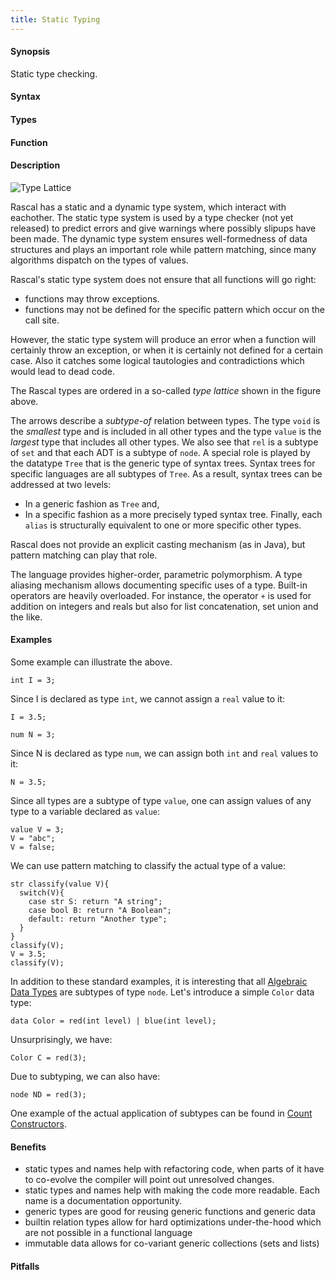 ```yaml
---
title: Static Typing
---
```


#### Synopsis

Static type checking.

#### Syntax

#### Types

#### Function

#### Description

![Type Lattice]((type-lattice.png))

Rascal has a static and a dynamic type system, which interact with eachother. The static type system is used by a type checker (not yet released) to predict errors and give warnings where possibly slipups have been made. The dynamic type system ensures well-formedness of data structures and plays an important role while pattern matching, since many algorithms dispatch on the types of values.

Rascal's static type system does not ensure that all functions will go right:
   * functions may throw exceptions.
   * functions may not be defined for the specific pattern which occur on the call site.

However, the static type system will produce an error when a function will certainly throw an exception, or when it is certainly not defined for a certain case. Also it catches some logical tautologies and contradictions which would lead to dead code.

The Rascal types are ordered in a so-called _type lattice_ shown in the figure above.

The arrows describe a _subtype-of_ relation between types. The type `void` is the _smallest_ type and 
is included in all other types and the type `value` is the _largest_ type that includes all other types. 
We also see that `rel` is a subtype of `set` and that each ADT is a subtype of `node`. 
A special role is played by the datatype `Tree` that is the generic type of syntax trees. 
Syntax trees for specific languages are all subtypes of `Tree`. As a result, syntax trees can be addressed at two levels: 

*  In a generic fashion as `Tree` and,
*  In a specific fashion as a more precisely typed syntax tree. 
Finally, each `alias` is structurally equivalent to one or more specific other types.

Rascal does not provide an explicit casting mechanism (as in Java), but pattern matching can play that role.
 
The language provides higher-order, parametric polymorphism. 
A type aliasing mechanism allows documenting specific uses of a type. 
Built-in operators are heavily overloaded. 
For instance, the operator `+` is used for addition on integers and reals but also for list concatenation, 
set union and the like.

#### Examples

Some example can illustrate the above.
```rascal-shell
int I = 3;
```
Since I is declared as type `int`, we cannot assign a `real` value to it:
```rascal-shell,continue,error
I = 3.5;
```

```rascal-shell
num N = 3;
```
Since N is declared as type `num`, we can assign both `int` and `real` values to it:
```rascal-shell,continue
N = 3.5;
```

Since all types are a subtype of type `value`, one can assign values of any type to a variable declared as `value`:
```rascal-shell
value V = 3;
V = "abc";
V = false;
```
We can use pattern matching to classify the actual type of a value:
```rascal-shell,continue
str classify(value V){
  switch(V){
    case str S: return "A string";
    case bool B: return "A Boolean";
    default: return "Another type"; 
  }
}
classify(V);
V = 3.5;
classify(V);
```

In addition to these standard examples, it is interesting that all [Algebraic Data Types]((Rascal:Declarations-AlgebraicDataType)) are subtypes of type `node`.
Let's introduce a simple `Color` data type:
```rascal-shell
data Color = red(int level) | blue(int level);
```
Unsurprisingly, we have:
```rascal-shell,continue
Color C = red(3);
```
Due to subtyping, we can also have:
```rascal-shell,continue
node ND = red(3);
```

One example of the actual application of subtypes can be found in 
[Count Constructors]((Recipes:Common-CountConstructors)).

#### Benefits

* static types and names help with refactoring code, when parts of it have to co-evolve the compiler will point out unresolved changes.
* static types and names help with making the code more readable. Each name is a documentation opportunity.
* generic types are good for reusing generic functions and generic data 
* builtin relation types allow for hard optimizations under-the-hood which are not possible in a functional language
* immutable data allows for co-variant generic collections (sets and lists)
#### Pitfalls

